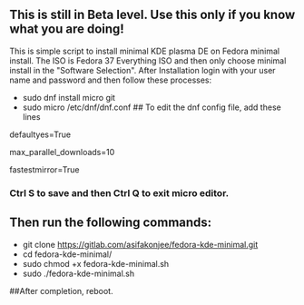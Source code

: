 ## This is still in Beta level. Use this only if you know what you are doing!

This is simple script to install minimal KDE plasma DE on Fedora minimal install. The ISO is Fedora 37 Everything ISO and then only choose minimal install in the "Software Selection". After Installation login with your user name and password and then follow these processes:

- sudo dnf install micro git
- sudo micro /etc/dnf/dnf.conf                         ## To edit the dnf config file, add these lines

defaultyes=True

max_parallel_downloads=10

fastestmirror=True

### Ctrl S to save and then Ctrl Q to exit micro editor.
## Then run the following commands:
- git clone https://gitlab.com/asifakonjee/fedora-kde-minimal.git
- cd fedora-kde-minimal/
- sudo chmod +x fedora-kde-minimal.sh
- sudo ./fedora-kde-minimal.sh

##After completion, reboot.
